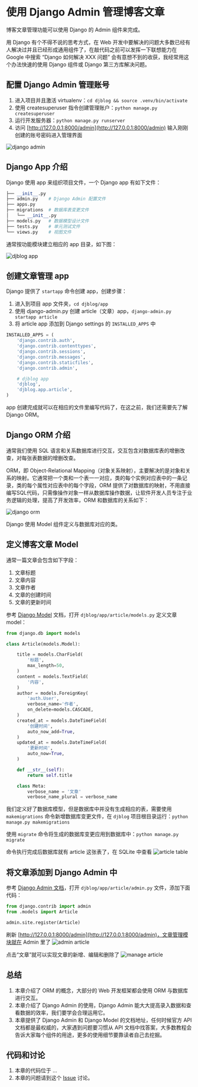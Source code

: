 # 使用 Django Admin 管理博客文章

博客文章管理功能可以使用 Django 的 Admin 组件来完成。

用 Django 有个不得不说的思考方式，在 Web 开发中要解决的问题大多数已经有人解决过并且已经形成通用组件了，在敲代码之前可以发挥一下联想能力在 Google 中搜索 “Django 如何解决 XXX 问题” 会有意想不到的收获，我经常用这个办法快速的使用 Django 组件或 Django 第三方库解决问题。

## 配置 Django Admin 管理账号
1. 进入项目并且激活 virtualenv：`cd djblog && source .venv/bin/activate`
2. 使用 createsuperuser 指令创建管理账户：`python manage.py createsuperuser`
3. 运行开发服务器：`python manage.py runserver`
3. 访问 [http://127.0.0.1:8000/admin](http://127.0.0.1:8000/admin) 输入刚刚创建的账号密码进入管理界面

![django admin](http://cdn.defcoding.com/127718BE-B6A6-4A52-AE93-812EDF672F61.png)

## Django App 介绍
Django 使用 app 来组织项目文件，一个 Django app 有如下文件：
``` python
├── __init__.py
├── admin.py    # Django Admin 配置文件
├── apps.py
├── migrations  # 数据库表变更文件
│   └── __init__.py
├── models.py   # 数据模型设计文件
├── tests.py    # 单元测试文件
└── views.py    # 视图文件
```

通常按功能模块建立相应的 app 目录，如下图：

![djblog app](http://cdn.defcoding.com/D62ADCF7-2563-4923-9158-BB5BA0329536.png)

## 创建文章管理 app
Django 提供了 `startapp` 命令创建 app，创建步骤：

1. 进入到项目 app 文件夹，`cd djblog/app`
2. 使用 django-admin.py 创建 article（文章）app，`django-admin.py startapp article`
3. 将 article app 添加到 Django settings 的 `INSTALLED_APPS` 中

``` python
INSTALLED_APPS = (
    'django.contrib.auth',
    'django.contrib.contenttypes',
    'django.contrib.sessions',
    'django.contrib.messages',
    'django.contrib.staticfiles',
    'django.contrib.admin',

    # djblog app
    'djblog',
    'djblog.app.article',
)
```

app 创建完成就可以在相应的文件里编写代码了，在这之前，我们还需要先了解 Django ORM。

## Django ORM 介绍
通常我们使用 SQL 语言和关系数据库进行交互，交互包含对数据库表的增删改查，对每张表数据的增删改查。

ORM，即 Object-Relational Mapping（对象关系映射），主要解决的是对象和关系的映射。它通常把一个类和一个表一一对应，类的每个实例对应表中的一条记录，类的每个属性对应表中的每个字段，ORM 提供了对数据库的映射，不用直接编写SQL代码，只需像操作对象一样从数据库操作数据，让软件开发人员专注于业务逻辑的处理，提高了开发效率，ORM 和数据库的关系如下：

![django orm](http://cdn.defcoding.com/33ACB617-84B4-4BE7-887B-794DD8CB620F.png)

Django 使用 Model 组件定义与数据库对应的类。

## 定义博客文章 Model
通常一篇文章会包含如下字段：

1. 文章标题
2. 文章内容
3. 文章作者
4. 文章的创建时间
5. 文章的更新时间

参考 [Django Model](https://docs.djangoproject.com/zh-hans/2.2/topics/db/models/) 文档，打开 `djblog/app/article/models.py` 定义文章 model：
```python
from django.db import models

class Article(models.Model):

    title = models.CharField(
        '标题',
        max_length=50,
    )
    content = models.TextField(
        '内容',
    )
    author = models.ForeignKey(
        'auth.User',
        verbose_name='作者',
        on_delete=models.CASCADE,
    )
    created_at = models.DateTimeField(
        '创建时间',
        auto_now_add=True,
    )
    updated_at = models.DateTimeField(
        '更新时间',
        auto_now=True,
    )

    def __str__(self):
        return self.title

    class Meta:
        verbose_name = '文章'
        verbose_name_plural = verbose_name
```

我们定义好了数据库模型，但是数据库中并没有生成相应的表，需要使用 `makemigrations` 命令新增数据库变更文件，在 `djblog` 项目根目录运行：`python manage.py makemigrations`

使用 `migrate` 命令将生成的数据库变更应用到数据库中：`python manage.py migrate`

命令执行完成后数据库就有 article 这张表了，在 SQLite 中查看
![article table](http://cdn.defcoding.com/2A008739-3203-41CA-A308-81FAB2EABADE.png)

## 将文章添加到 Django Admin 中
参考 [Django Admin 文档](https://docs.djangoproject.com/zh-hans/2.2/ref/contrib/admin/#modeladmin-objects)，打开 `djblog/app/article/admin.py` 文件，添加下面代码：
``` python
from django.contrib import admin
from .models import Article

admin.site.register(Article)
```

刷新 [http://127.0.0.1:8000/admin](http://127.0.0.1:8000/admin)，文章管理模块就在 Admin 里了
![admin article](http://cdn.defcoding.com/FB0C8F2C-1D8F-4396-B7A6-88117A09D504.png)

点击“文章”就可以实现文章的新增、编辑和删除了
![manage article](http://cdn.defcoding.com/68F34AAF-1BD7-49A7-9CAD-4CB12C3FA693.png)

## 总结
1. 本章介绍了 ORM 的概念，大部分的 Web 开发框架都会使用 ORM 与数据库进行交互。
2. 本章介绍了 Django Admin 的使用，Django Admin 能大大提高录入数据和查看数据的效率，我们要学会合理运用它。
3. 本章提供了 Django Admin 和 Django Model 的文档地址，任何时候官方 API 文档都是最权威的，大家遇到问题要习惯从 API 文档中找答案，大多数教程会告诉大家每个组件的用途，更多的使用细节要靠读者自己去挖掘。

## 代码和讨论
1. 本章的代码位于 ...
2. 本章的问题请到这个 [Issue](#) 讨论。
